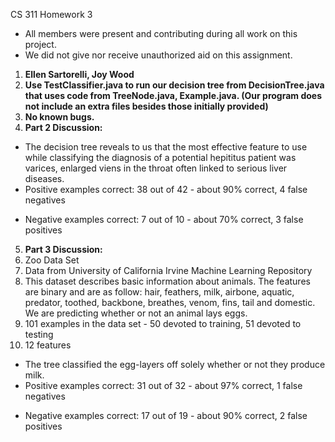 CS 311 Homework 3
- All members were present and contributing during all work on this project.
- We did not give nor receive unauthorized aid on this assignment.

1. **Ellen Sartorelli, Joy Wood**
2. **Use TestClassifier.java to run our decision tree from DecisionTree.java that
    uses code from TreeNode.java, Example.java. (Our program does not include an
    extra files besides those initially provided)**
3. **No known bugs.**
4. **Part 2 Discussion:**
  * The decision tree reveals to us that the most effective feature to use while classifying the diagnosis of a potential hepititus patient was varices, enlarged viens in the throat often linked to serious liver diseases. 
  * Positive examples correct: 38 out of 42 - about 90% correct, 4 false negatives
  - Negative examples correct: 7 out of 10 - about 70% correct, 3 false positives
5. **Part 3 Discussion:**
  1. Zoo Data Set
  2. Data from University of California Irvine Machine Learning Repository
  3. This dataset describes basic information about animals. The features are binary and are as follow: hair, feathers, milk, airbone, aquatic, predator, toothed, backbone, breathes, venom, fins, tail and domestic. We are predicting whether or not an animal lays eggs.
  4. 101 examples in the data set - 50 devoted to training, 51 devoted to testing
  5. 12 features

  * The tree classified the egg-layers off solely whether or not they produce milk.
  * Positive examples correct: 31 out of 32 - about 97% correct, 1 false negatives
  - Negative examples correct: 17 out of 19 - about 90% correct, 2 false positives
